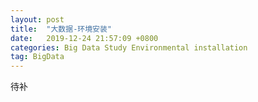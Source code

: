 ```yaml
---
layout: post
title:  "大数据-环境安装"
date:   2019-12-24 21:57:09 +0800
categories: Big Data Study Environmental installation
tag: BigData
---
```


待补